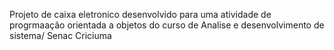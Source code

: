 Projeto de caixa eletronico desenvolvido para uma atividade de progrmaação orientada a objetos do curso de Analise e desenvolvimento de sistema/ Senac Criciuma
